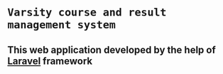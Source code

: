 # `Varsity course and result management system`
 
## This web application developed by the help of [Laravel](https://laravel.com/) framework